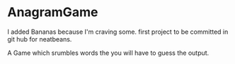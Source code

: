 # AnagramGame
I added Bananas because I'm craving some.
first project to be committed in git hub for neatbeans.

A Game which srumbles words the you will have to guess the output.
